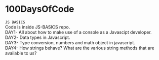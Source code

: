 # 100DaysOfCode
`JS BASICS`  
Code is inside JS-BASICS repo.  
DAY1- All about how to make use of a console as a Javascipt developer.  
DAY2- Data types in Javascript.  
DAY3- Type conversion, numbers and math object in javascript.    
DAY4- How strings behave? What are the various string methods that are available to us?  
